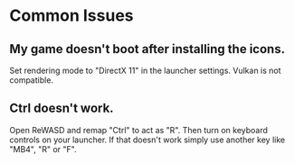 # Common Issues

## My game doesn't boot after installing the icons.
Set rendering mode to "DirectX 11" in the launcher settings. Vulkan is not compatible.

## Ctrl doesn't work.
Open ReWASD and remap "Ctrl" to act as "R". Then turn on keyboard controls on your launcher.
If that doesn't work simply use another key like "MB4", "R" or "F".
